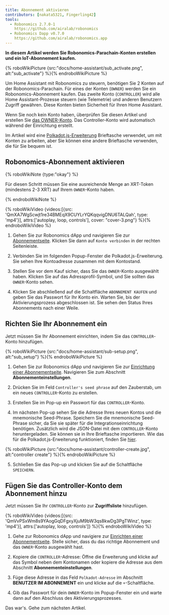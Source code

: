 ```yaml
---
title: Abonnement aktivieren
contributors: [nakata5321, Fingerling42]
tools:
  - Robonomics 2.7.0-1
    https://github.com/airalab/robonomics
  - Robonomics Dapp v0.7.0
    https://github.com/airalab/robonomics.app
---
```


**In diesem Artikel werden Sie Robonomics-Parachain-Konten erstellen und ein IoT-Abonnement kaufen.**

{% roboWikiPicture {src:"docs/home-assistant/sub_activate.png", alt:"sub_activate"} %}{% endroboWikiPicture %}

Um Home Assistant mit Robonomics zu steuern, benötigen Sie 2 Konten auf der Robonomics-Parachain. Für eines der Konten (`OWNER`) werden Sie ein Robonomics-Abonnement kaufen. Das zweite Konto (`CONTROLLER`) wird alle Home Assistant-Prozesse steuern (wie Telemetrie) und anderen Benutzern Zugriff gewähren. Diese Konten bieten Sicherheit für Ihren Home Assistant.

Wenn Sie noch kein Konto haben, überprüfen Sie diesen Artikel und erstellen Sie [das OWNER-Konto](/docs/create-account-in-dapp/). Das Controller-Konto wird automatisch während der Einrichtung erstellt.

Im Artikel wird eine [Polkadot.js-Erweiterung](https://polkadot.js.org/extension/) Brieftasche verwendet, um mit Konten zu arbeiten, aber Sie können eine andere Brieftasche verwenden, die für Sie bequem ist.

## Robonomics-Abonnement aktivieren

{% roboWikiNote {type:"okay"} %}

Für diesen Schritt müssen Sie eine ausreichende Menge an XRT-Token (mindestens 2-3 XRT) auf Ihrem `OWNER`-Konto haben.

{% endroboWikiNote %}


{% roboWikiVideo {videos:[{src: 'QmXA7WgScwjt1re34BMEqX9CUYLrYQKqqvigDNU6TALQah', type: 'mp4'}], attrs:['autoplay, loop, controls'], cover: "cover-3.png"} %}{% endroboWikiVideo %}

1. Gehen Sie zur Robonomics dApp und navigieren Sie zur [Abonnementseite](https://robonomics.app/#/rws-buy). Klicken Sie dann auf `Konto verbinden` in der rechten Seitenleiste.

2. Verbinden Sie im folgenden Popup-Fenster die Polkadot.js-Erweiterung. Sie sehen Ihre Kontoadresse zusammen mit dem Kontostand.

3. Stellen Sie vor dem Kauf sicher, dass Sie das `OWNER`-Konto ausgewählt haben. Klicken Sie auf das Adressprofil-Symbol, und Sie sollten das `OWNER`-Konto sehen.

4. Klicken Sie abschließend auf die Schaltfläche `ABONNEMENT KAUFEN` und geben Sie das Passwort für Ihr Konto ein. Warten Sie, bis der Aktivierungsprozess abgeschlossen ist. Sie sehen den Status Ihres Abonnements nach einer Weile.

## Richten Sie Ihr Abonnement ein

Jetzt müssen Sie Ihr Abonnement einrichten, indem Sie das `CONTROLLER`-Konto hinzufügen.

{% roboWikiPicture {src:"docs/home-assistant/sub-setup.png", alt:"sub_setup"} %}{% endroboWikiPicture %}

1. Gehen Sie zur Robonomics dApp und navigieren Sie zur [Einrichtung einer Abonnementseite](https://robonomics.app/#/rws-setup). Navigieren Sie zum Abschnitt **Abonnementeinstellungen**.

2. Drücken Sie im Feld `Controller's seed phrase` auf den Zauberstab, um ein neues `CONTROLLER`-Konto zu erstellen.

3. Erstellen Sie im Pop-up ein Passwort für das `CONTROLLER`-Konto.

4. Im nächsten Pop-up sehen Sie die Adresse Ihres neuen Kontos und die mnemonische Seed-Phrase. Speichern Sie die mnemonische Seed-Phrase sicher, da Sie sie später für die Integrationseinrichtung benötigen. Zusätzlich wird die JSON-Datei mit dem `CONTROLLER`-Konto heruntergeladen. Sie können sie in Ihre Brieftasche importieren. Wie das für die Polkadot.js-Erweiterung funktioniert, finden Sie [hier](/docs/create-account-in-dapp/).

{% roboWikiPicture {src:"docs/home-assistant/controller-create.jpg", alt:"controller create"} %}{% endroboWikiPicture %}

5. Schließen Sie das Pop-up und klicken Sie auf die Schaltfläche `SPEICHERN`.

## Fügen Sie das Controller-Konto dem Abonnement hinzu

Jetzt müssen Sie Ihr `CONTROLLER`-Konto zur **Zugriffsliste** hinzufügen.

{% roboWikiVideo {videos:[{src: 'QmVvPSxWm8s9YAogGqDFgxyXjuM9bW3qs8kwDg3PgTWinz', type: 'mp4'}], attrs:['autoplay, loop, controls']} %}{% endroboWikiVideo %}

1. Gehe zur Robonomics dApp und navigiere zur [Einrichten einer Abonnementseite](https://robonomics.app/#/rws-setup). Stelle sicher, dass du das richtige Abonnement und das `OWNER`-Konto ausgewählt hast.

2. Kopiere die `CONTROLLER`-Adresse: Öffne die Erweiterung und klicke auf das Symbol neben dem Kontonamen oder kopiere die Adresse aus dem Abschnitt **Abonnementeinstellungen**.

3. Füge diese Adresse in das Feld `Polkadot-Adresse` im Abschnitt **BENUTZER IM ABONNEMENT** ein und klicke auf die `+`-Schaltfläche.

4. Gib das Passwort für dein `OWNER`-Konto im Popup-Fenster ein und warte dann auf den Abschluss des Aktivierungsprozesses.

Das war's. Gehe zum nächsten Artikel.